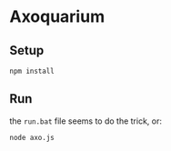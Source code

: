 # Axoquarium

## Setup

```
npm install
```

## Run

the `run.bat` file seems to do the trick, or:

```
node axo.js
```